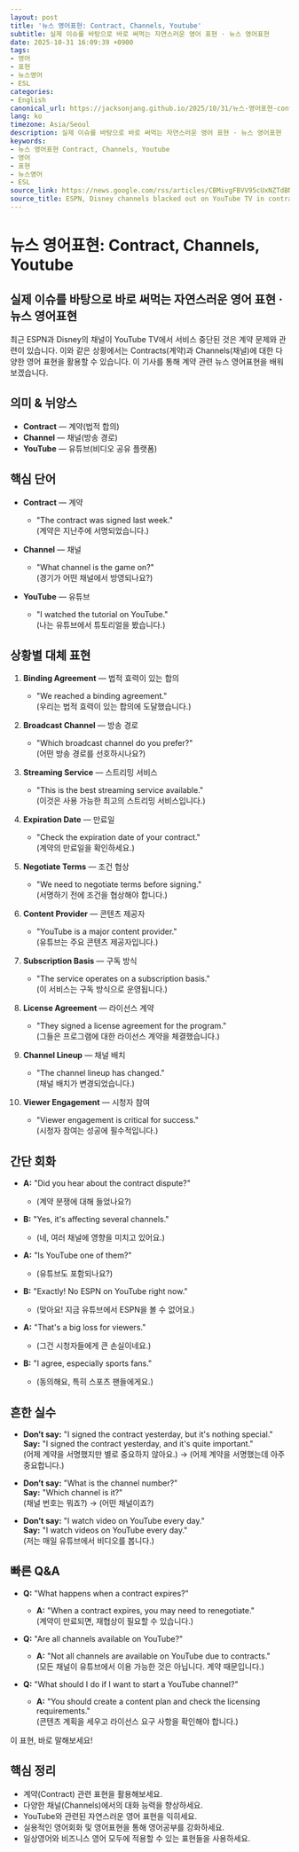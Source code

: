 ```yaml
---
layout: post
title: '뉴스 영어표현: Contract, Channels, Youtube'
subtitle: 실제 이슈를 바탕으로 바로 써먹는 자연스러운 영어 표현 · 뉴스 영어표현
date: 2025-10-31 16:09:39 +0900
tags:
- 영어
- 표현
- 뉴스영어
- ESL
categories:
- English
canonical_url: https://jacksonjang.github.io/2025/10/31/뉴스-영어표현-contract-channels-youtube/
lang: ko
timezone: Asia/Seoul
description: 실제 이슈를 바탕으로 바로 써먹는 자연스러운 영어 표현 · 뉴스 영어표현
keywords:
- 뉴스 영어표현 Contract, Channels, Youtube
- 영어
- 표현
- 뉴스영어
- ESL
source_link: https://news.google.com/rss/articles/CBMivgFBVV95cUxNZTdBNmpJZDVwTVJleVkzdjhEc3pZSlRFcjVQd25zNjk0UnB1TlRpVzdKREtEaElCaVVVaGt3LW9Kc1NiNFgxWXh2RmJPdEc0ckpQNlN6MmNZWm5PeGp5OWs1WmplOTJrWGM3blhPTTQ2dnRUZm1vSmRteUw3OTc0Q0trUVdXTzJ5aWVfR0dZNExQbzI4aHRwYURWQ1d6Q0ZhY1ZWeXhyNDBFZy0xTlh1QmV3ODBiMTNoanc1NnZ3?oc=5
source_title: ESPN, Disney channels blacked out on YouTube TV in contract dispute
---
```


# 뉴스 영어표현: Contract, Channels, Youtube
## 실제 이슈를 바탕으로 바로 써먹는 자연스러운 영어 표현 · 뉴스 영어표현

최근 ESPN과 Disney의 채널이 YouTube TV에서 서비스 중단된 것은 계약 문제와 관련이 있습니다. 이와 같은 상황에서는 Contracts(계약)과 Channels(채널)에 대한 다양한 영어 표현을 활용할 수 있습니다. 이 기사를 통해 계약 관련 뉴스 영어표현을 배워보겠습니다.

## 의미 & 뉘앙스
- **Contract** — 계약(법적 합의)
- **Channel** — 채널(방송 경로)
- **YouTube** — 유튜브(비디오 공유 플랫폼)

## 핵심 단어
- **Contract** — 계약
  - "The contract was signed last week."  
  (계약은 지난주에 서명되었습니다.)
  
- **Channel** — 채널
  - "What channel is the game on?"  
  (경기가 어떤 채널에서 방영되나요?)

- **YouTube** — 유튜브
  - "I watched the tutorial on YouTube."  
  (나는 유튜브에서 튜토리얼을 봤습니다.)

## 상황별 대체 표현
1. **Binding Agreement** — 법적 효력이 있는 합의
   - "We reached a binding agreement."  
   (우리는 법적 효력이 있는 합의에 도달했습니다.)
   
2. **Broadcast Channel** — 방송 경로
   - "Which broadcast channel do you prefer?"  
   (어떤 방송 경로를 선호하시나요?)

3. **Streaming Service** — 스트리밍 서비스
   - "This is the best streaming service available."  
   (이것은 사용 가능한 최고의 스트리밍 서비스입니다.)

4. **Expiration Date** — 만료일
   - "Check the expiration date of your contract."  
   (계약의 만료일을 확인하세요.)

5. **Negotiate Terms** — 조건 협상
   - "We need to negotiate terms before signing."  
   (서명하기 전에 조건을 협상해야 합니다.)

6. **Content Provider** — 콘텐츠 제공자
   - "YouTube is a major content provider."  
   (유튜브는 주요 콘텐츠 제공자입니다.)

7. **Subscription Basis** — 구독 방식
   - "The service operates on a subscription basis."  
   (이 서비스는 구독 방식으로 운영됩니다.)

8. **License Agreement** — 라이선스 계약
   - "They signed a license agreement for the program."  
   (그들은 프로그램에 대한 라이선스 계약을 체결했습니다.)

9. **Channel Lineup** — 채널 배치
   - "The channel lineup has changed."  
   (채널 배치가 변경되었습니다.)

10. **Viewer Engagement** — 시청자 참여
    - "Viewer engagement is critical for success."  
    (시청자 참여는 성공에 필수적입니다.)

## 간단 회화
- **A:** "Did you hear about the contract dispute?"
  - (계약 분쟁에 대해 들었나요?)
  
- **B:** "Yes, it's affecting several channels."  
  - (네, 여러 채널에 영향을 미치고 있어요.)
  
- **A:** "Is YouTube one of them?"  
  - (유튜브도 포함되나요?)

- **B:** "Exactly! No ESPN on YouTube right now."  
  - (맞아요! 지금 유튜브에서 ESPN을 볼 수 없어요.)

- **A:** "That's a big loss for viewers."  
  - (그건 시청자들에게 큰 손실이네요.)

- **B:** "I agree, especially sports fans."  
  - (동의해요, 특히 스포츠 팬들에게요.)

## 흔한 실수 
- **Don’t say:** "I signed the contract yesterday, but it's nothing special."  
  **Say:** "I signed the contract yesterday, and it's quite important."  
  (어제 계약을 서명했지만 별로 중요하지 않아요.) → (어제 계약을 서명했는데 아주 중요합니다.)

- **Don’t say:** "What is the channel number?"  
  **Say:** "Which channel is it?"  
  (채널 번호는 뭐죠?) → (어떤 채널이죠?)

- **Don’t say:** "I watch video on YouTube every day."  
  **Say:** "I watch videos on YouTube every day."  
  (저는 매일 유튜브에서 비디오를 봅니다.) 

## 빠른 Q&A
- **Q:** "What happens when a contract expires?"
  - **A:** "When a contract expires, you may need to renegotiate."  
  (계약이 만료되면, 재협상이 필요할 수 있습니다.)
  
- **Q:** "Are all channels available on YouTube?"
  - **A:** "Not all channels are available on YouTube due to contracts."  
  (모든 채널이 유튜브에서 이용 가능한 것은 아닙니다. 계약 때문입니다.)

- **Q:** "What should I do if I want to start a YouTube channel?"
  - **A:** "You should create a content plan and check the licensing requirements."  
  (콘텐츠 계획을 세우고 라이선스 요구 사항을 확인해야 합니다.)

이 표현, 바로 말해보세요!

## 핵심 정리
- 계약(Contract) 관련 표현을 활용해보세요.
- 다양한 채널(Channels)에서의 대화 능력을 향상하세요.
- YouTube와 관련된 자연스러운 영어 표현을 익히세요.
- 실용적인 영어회화 및 영어표현을 통해 영어공부를 강화하세요.
- 일상영어와 비즈니스 영어 모두에 적용할 수 있는 표현들을 사용하세요.